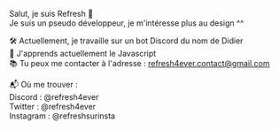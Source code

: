 Salut, je suis Refresh 👋  
Je suis un pseudo développeur, je m'intéresse plus au design ^^  

🛠️ Actuellement, je travaille sur un bot Discord du nom de Didier  
🌱 J'apprends actuellement le Javascript  
📚 Tu peux me contacter à l'adresse : refresh4ever.contact@gmail.com  

📬 Où me trouver :  
Discord : @refresh4ever  
Twitter : @refresh4ever  
Instagram : @refreshsurinsta
